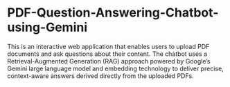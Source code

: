 # PDF-Question-Answering-Chatbot-using-Gemini
This is an interactive web application that enables users to upload PDF documents and ask questions about their content. The chatbot uses a Retrieval-Augmented Generation (RAG) approach powered by Google’s Gemini large language model and embedding technology to deliver precise, context-aware answers derived directly from the uploaded PDFs.
